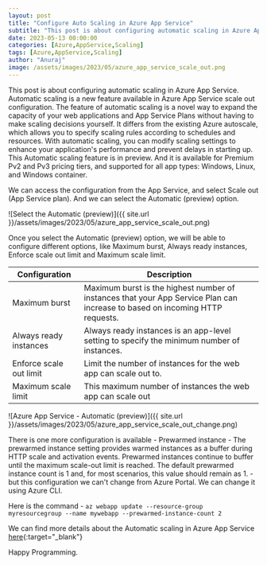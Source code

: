 ```yaml
---
layout: post
title: "Configure Auto Scaling in Azure App Service"
subtitle: "This post is about configuring automatic scaling in Azure App Service"
date: 2023-05-13 00:00:00
categories: [Azure,AppService,Scaling]
tags: [Azure,AppService,Scaling]
author: "Anuraj"
image: /assets/images/2023/05/azure_app_service_scale_out.png
---
```


This post is about configuring automatic scaling in Azure App Service. Automatic scaling is a new feature available in Azure App Service scale out configuration. The feature of automatic scaling is a novel way to expand the capacity of your web applications and App Service Plans without having to make scaling decisions yourself. It differs from the existing Azure autoscale, which allows you to specify scaling rules according to schedules and resources. With automatic scaling, you can modify scaling settings to enhance your application's performance and prevent delays in starting up. This Automatic scaling feature is in preview. And it is available for Premium Pv2 and Pv3 pricing tiers, and supported for all app types: Windows, Linux, and Windows container.

We can access the configuration from the App Service, and select Scale out (App Service plan). And we can select the Automatic (preview) option.

![Select the Automatic (preview)]({{ site.url }}/assets/images/2023/05/azure_app_service_scale_out.png)

Once you select the Automatic (preview) option, we will be able to configure different options, like Maximum burst, Always ready instances, Enforce scale out limit and Maximum scale limit.

| Configuration    | Description |
| -------- | ------- |
| Maximum burst | Maximum burst is the highest number of instances that your App Service Plan can increase to based on incoming HTTP requests.|
| Always ready instances | Always ready instances is an app-level setting to specify the minimum number of instances.|
| Enforce scale out limit | Limit the number of instances for the web app can scale out to. |
|Maximum scale limit | This maximum number of instances the web app can scale out |

![Azure App Service - Automatic (preview)]({{ site.url }}/assets/images/2023/05/azure_app_service_scale_out_change.png)

There is one more configuration is available - Prewarmed instance - The prewarmed instance setting provides warmed instances as a buffer during HTTP scale and activation events. Prewarmed instances continue to buffer until the maximum scale-out limit is reached. The default prewarmed instance count is 1 and, for most scenarios, this value should remain as 1. - but this configuration we can't change from Azure Portal. We can change it using Azure CLI.

Here is the command - `az webapp update --resource-group myresourcegroup --name mywebapp --prewarmed-instance-count 2`

We can find more details about the Automatic scaling in Azure App Service [here](https://learn.microsoft.com/azure/app-service/manage-automatic-scaling?tabs=azure-portal&WT.mc_id=DT-MVP-5002040){:target="_blank"}

Happy Programming.